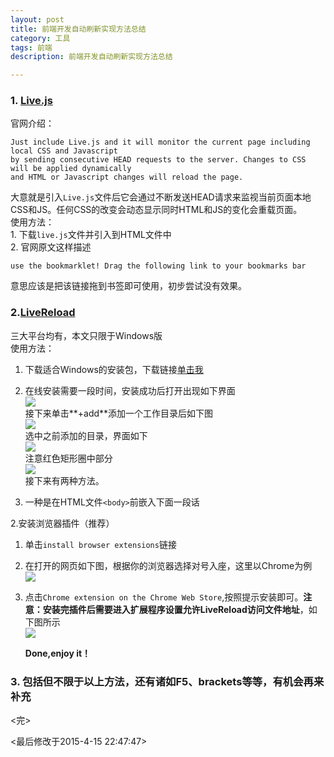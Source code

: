 ```yaml
---
layout: post
title: 前端开发自动刷新实现方法总结
category: 工具
tags: 前端
description: 前端开发自动刷新实现方法总结

---
```


### 1. [Live.js](http://livejs.com/)  
官网介绍：

	Just include Live.js and it will monitor the current page including local CSS and Javascript 
	by sending consecutive HEAD requests to the server. Changes to CSS will be applied dynamically 
	and HTML or Javascript changes will reload the page.  

大意就是引入`Live.js`文件后它会通过不断发送HEAD请求来监视当前页面本地CSS和JS。任何CSS的改变会动态显示同时HTML和JS的变化会重载页面。  
使用方法：  
	1. 下载`live.js`文件并引入到HTML文件中  
	2. 官网原文这样描述  
	
	use the bookmarklet! Drag the following link to your bookmarks bar   
  
意思应该是把该链接拖到书签即可使用，初步尝试没有效果。

### 2.[LiveReload](http://livereload.com/)
三大平台均有，本文只限于Windows版  
使用方法：  
1. 下载适合Windows的安装包，下载链接[单击我](http://download.livereload.com/windows/LiveReloadSetup.exe)  
2. 在线安装需要一段时间，安装成功后打开出现如下界面  
![](http://i.imgur.com/gvnHYkC.png)  
接下来单击**+add**添加一个工作目录后如下图  
![](http://i.imgur.com/uTqdz4d.png)  
选中之前添加的目录，界面如下  
![](http://i.imgur.com/u25Pts2.png)  
注意红色矩形圈中部分  
![](http://i.imgur.com/MYgd76e.png)  
接下来有两种方法。  
1. 一种是在HTML文件`<body>`前嵌入下面一段话  
 
	 <script>document.write('<script src="http://' + (location.host || 'localhost').split(':')[0] + ':35729/livereload.js?snipver=1"></' + 'script>')</script>  

2.安装浏览器插件（推荐）  

1. 单击`install browser extensions`链接
2. 在打开的网页如下图，根据你的浏览器选择对号入座，这里以Chrome为例  
![](http://i.imgur.com/VFuKTbF.png)
3. 点击`Chrome extension on the Chrome Web Store`,按照提示安装即可。**注意：安装完插件后需要进入扩展程序设置允许LiveReload访问文件地址**，如下图所示  
![](http://i.imgur.com/OuCroL4.png)  

	**Done,enjoy it！**  

### 3. 包括但不限于以上方法，还有诸如**F5**、**brackets**等等，有机会再来补充  

<完>  

<最后修改于2015-4-15 22:47:47>